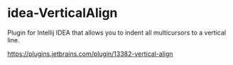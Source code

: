 # idea-VerticalAlign
Plugin for Intellij IDEA that allows you to indent all multicursors to a vertical line.

https://plugins.jetbrains.com/plugin/13382-vertical-align
